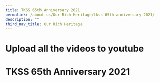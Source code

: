 ```yaml
---
title: TKSS 65th Anniversary 2021
permalink: /about-us/Our-Rich-Heritage/tkss-65th-anniversary-2021/
description: ""
third_nav_title: Our Rich Heritage
---
```

# Upload all the videos to youtube
# TKSS 65th Anniversary 2021